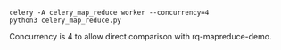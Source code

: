 
```
celery -A celery_map_reduce worker --concurrency=4
python3 celery_map_reduce.py
```

Concurrency is 4 to allow direct comparison with rq-mapreduce-demo.
